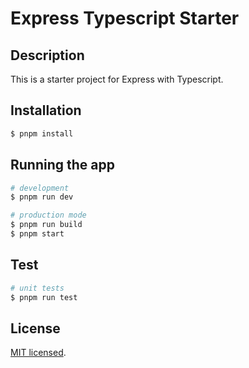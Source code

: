 # Express Typescript Starter

## Description

This is a starter project for Express with Typescript.

## Installation

```bash
$ pnpm install
```

## Running the app

```bash
# development
$ pnpm run dev

# production mode
$ pnpm run build
$ pnpm start
```

## Test

```bash
# unit tests
$ pnpm run test
```

## License

[MIT licensed](LICENSE).